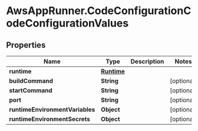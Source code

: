 # AwsAppRunner.CodeConfigurationCodeConfigurationValues

## Properties

Name | Type | Description | Notes
------------ | ------------- | ------------- | -------------
**runtime** | [**Runtime**](Runtime.md) |  | 
**buildCommand** | **String** |  | [optional] 
**startCommand** | **String** |  | [optional] 
**port** | **String** |  | [optional] 
**runtimeEnvironmentVariables** | **Object** |  | [optional] 
**runtimeEnvironmentSecrets** | **Object** |  | [optional] 


